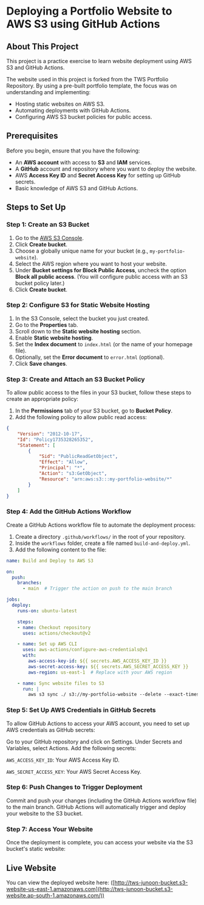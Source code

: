 # Deploying a Portfolio Website to AWS S3 using GitHub Actions

## About This Project
 
  This project is a practice exercise to learn website deployment using AWS S3 and GitHub Actions.

The website used in this project is forked from the TWS Portfolio Repository. By using a pre-built portfolio template, the focus was on understanding and implementing:

  - Hosting static websites on AWS S3.
  - Automating deployments with GitHub Actions.
  - Configuring AWS S3 bucket policies for public access.

## Prerequisites

Before you begin, ensure that you have the following:
- An **AWS account** with access to **S3** and **IAM** services.
- A **GitHub** account and repository where you want to deploy the website.
- AWS **Access Key ID** and **Secret Access Key** for setting up GitHub secrets.
- Basic knowledge of AWS S3 and GitHub Actions.

## Steps to Set Up

### Step 1: Create an S3 Bucket

1. Go to the [AWS S3 Console](https://s3.console.aws.amazon.com/s3/).
2. Click **Create bucket**.
3. Choose a globally unique name for your bucket (e.g., `my-portfolio-website`).
4. Select the AWS region where you want to host your website.
5. Under **Bucket settings for Block Public Access**, uncheck the option **Block all public access**. (You will configure public access with an S3 bucket policy later.)
6. Click **Create bucket**.

### Step 2: Configure S3 for Static Website Hosting

1. In the S3 Console, select the bucket you just created.
2. Go to the **Properties** tab.
3. Scroll down to the **Static website hosting** section.
4. Enable **Static website hosting**.
5. Set the **Index document** to `index.html` (or the name of your homepage file).
6. Optionally, set the **Error document** to `error.html` (optional).
7. Click **Save changes**.

### Step 3: Create and Attach an S3 Bucket Policy

To allow public access to the files in your S3 bucket, follow these steps to create an appropriate policy:

1. In the **Permissions** tab of your S3 bucket, go to **Bucket Policy**.
2. Add the following policy to allow public read access:

```json
{
    "Version": "2012-10-17",
    "Id": "Policy1735328265352",
    "Statement": [
        {
            "Sid": "PublicReadGetObject",
            "Effect": "Allow",
            "Principal": "*",
            "Action": "s3:GetObject",
            "Resource": "arn:aws:s3:::my-portfolio-website/*"
        }
    ]
}
```
### Step 4: Add the GitHub Actions Workflow

Create a GitHub Actions workflow file to automate the deployment process:

1. Create a directory `.github/workflows/` in the root of your repository.
2. Inside the `workflows` folder, create a file named `build-and-deploy.yml`.
3. Add the following content to the file:

```yaml
name: Build and Deploy to AWS S3

on:
  push:
    branches:
      - main  # Trigger the action on push to the main branch

jobs:
  deploy:
    runs-on: ubuntu-latest

    steps:
    - name: Checkout repository
      uses: actions/checkout@v2

    - name: Set up AWS CLI
      uses: aws-actions/configure-aws-credentials@v1
      with:
        aws-access-key-id: ${{ secrets.AWS_ACCESS_KEY_ID }}
        aws-secret-access-key: ${{ secrets.AWS_SECRET_ACCESS_KEY }}
        aws-region: us-east-1  # Replace with your AWS region

    - name: Sync website files to S3
      run: |
        aws s3 sync ./ s3://my-portfolio-website --delete --exact-timestamps
```
### Step 5: Set Up AWS Credentials in GitHub Secrets
To allow GitHub Actions to access your AWS account, you need to set up AWS credentials as GitHub secrets:

Go to your GitHub repository and click on Settings.
Under Secrets and Variables, select Actions.
Add the following secrets:

`AWS_ACCESS_KEY_ID`: Your AWS Access Key ID.

`AWS_SECRET_ACCESS_KEY`: Your AWS Secret Access Key.

### Step 6: Push Changes to Trigger Deployment
Commit and push your changes (including the GitHub Actions workflow file) to the main branch.
GitHub Actions will automatically trigger and deploy your website to the S3 bucket.
### Step 7: Access Your Website
Once the deployment is complete, you can access your website via the S3 bucket's static website:

## Live Website

You can view the deployed website here: ([http://tws-junoon-bucket.s3-website-us-east-1.amazonaws.com](http://tws-junoon-bucket.s3-website.ap-south-1.amazonaws.com/))


